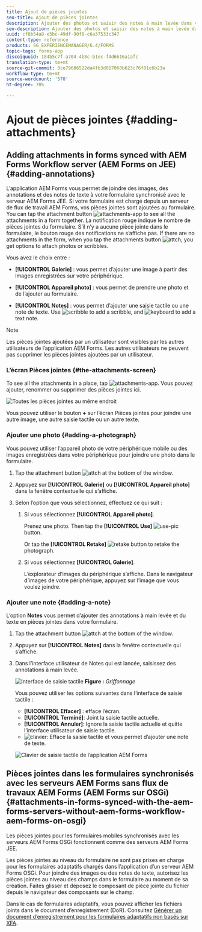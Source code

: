 ```yaml
---
title: Ajout de pièces jointes
seo-title: Ajout de pièces jointes
description: Ajouter des photos et saisir des notes à main levée dans votre tâche dans l’application AEM Forms
seo-description: Ajouter des photos et saisir des notes à main levée dans votre tâche dans l’application AEM Forms
uuid: cf8b54a8-e5bc-49df-90f8-c6a37533c347
content-type: reference
products: SG_EXPERIENCEMANAGER/6.4/FORMS
topic-tags: forms-app
discoiquuid: 184b5c7f-a704-4b8c-b1ec-f4d6616a1afc
translation-type: tm+mt
source-git-commit: 0ce79686522da4fb3d017068b623c76f81c6b23a
workflow-type: tm+mt
source-wordcount: '578'
ht-degree: 70%

---
```



# Ajout de pièces jointes {#adding-attachments}

## Adding attachments in forms synced with AEM Forms Workflow server (AEM Forms on JEE) {#adding-annotations}

L’application AEM Forms vous permet de joindre des images, des annotations et des notes de texte à votre formulaire synchronisé avec le serveur AEM Forms JEE. Si votre formulaire est chargé depuis un serveur de flux de travail AEM Forms, vos pièces jointes sont ajoutées au formulaire. You can tap the attachment button ![attachments-app](assets/attachments-app.png) to see all the attachments in a form together. La notification rouge indique le nombre de pièces jointes du formulaire. S’il n’y a aucune pièce jointe dans le formulaire, le bouton rouge des notifications ne s’affiche pas. If there are no attachments in the form, when you tap the attachments button ![attch](assets/attch.png), you get options to attach photos or scribbles.

Vous avez le choix entre :

* **[!UICONTROL Galerie]** : vous permet d’ajouter une image à partir des images enregistrées sur votre périphérique.

* **[!UICONTROL Appareil photo]** : vous permet de prendre une photo et de l’ajouter au formulaire. 

* **[!UICONTROL Notes]** : vous permet d’ajouter une saisie tactile ou une note de texte. Use ![scribble](assets/scribble.png) to add a scribble, and ![keyboard](assets/keyboard.png) to add a text note.

>[!NOTE]
>
>Les pièces jointes ajoutées par un utilisateur sont visibles par les autres utilisateurs de l’application AEM Forms. Les autres utilisateurs ne peuvent pas supprimer les pièces jointes ajoutées par un utilisateur.


### L’écran Pièces jointes {#the-attachments-screen}

To see all the attachments in a place, tap ![attachments-app](assets/attachments-app.png). Vous pouvez ajouter, renommer ou supprimer des pièces jointes ici.

![Toutes les pièces jointes au même endroit](assets/attachments-screen.png)

Vous pouvez utiliser le bouton **+** sur l’écran Pièces jointes pour joindre une autre image, une autre saisie tactile ou un autre texte.

### Ajouter une photo {#adding-a-photograph}

Vous pouvez utiliser l’appareil photo de votre périphérique mobile ou des images enregistrées dans votre périphérique pour joindre une photo dans le formulaire.

1. Tap the attachment button ![attch](assets/attch.png) at the bottom of the window.
1. Appuyez sur **[!UICONTROL Galerie]** ou **[!UICONTROL Appareil photo]** dans la fenêtre contextuelle qui s’affiche.
1. Selon l’option que vous sélectionnez, effectuez ce qui suit :

   1. Si vous sélectionnez **[!UICONTROL Appareil photo]**.

      Prenez une photo. Then tap the **[!UICONTROL Use]** ![use-pic](assets/use-pic.png) button.

      Or tap the **[!UICONTROL Retake]** ![retake](assets/retake.png) button to retake the photograph.

   1. Si vous sélectionnez **[!UICONTROL Galerie]**.

      L’explorateur d’images du périphérique s’affiche. Dans le navigateur d’images de votre périphérique, appuyez sur l’image que vous voulez joindre.

### Ajouter une note {#adding-a-note}

L’option **Notes** vous permet d’ajouter des annotations à main levée et du texte en pièces jointes dans votre formulaire.

1. Tap the attachment button ![attch](assets/attch.png) at the bottom of the window.
1. Appuyez sur **[!UICONTROL Notes]** dans la fenêtre contextuelle qui s’affiche.
1. Dans l’interface utilisateur de Notes qui est lancée, saisissez des annotations à main levée.

   ![Interface de saisie tactile](assets/scribble-ui.png)
   **Figure :** *Griffonnage*

   Vous pouvez utiliser les options suivantes dans l’interface de saisie tactile :

   * **[!UICONTROL Effacer]** : efface l’écran.
   * **[!UICONTROL Terminé]**: Joint la saisie tactile actuelle.
   * **[!UICONTROL Annuler]**: Ignore la saisie tactile actuelle et quitte l’interface utilisateur de saisie tactile.
   * ![clavier](assets/keyboard.png): Efface la saisie tactile et vous permet d’ajouter une note de texte.

   ![Clavier de saisie tactile de l’application AEM Forms](assets/keyboard-inapp.png)

## Pièces jointes dans les formulaires synchronisés avec les serveurs AEM Forms sans flux de travaux AEM Forms (AEM Forms sur OSGi) {#attachments-in-forms-synced-with-the-aem-forms-servers-without-aem-forms-workflow-aem-forms-on-osgi}

Les pièces jointes pour les formulaires mobiles synchronisés avec les serveurs AEM Forms OSGi fonctionnent comme des serveurs AEM Forms JEE.

Les pièces jointes au niveau du formulaire ne sont pas prises en charge pour les formulaires adaptatifs chargés dans l’application d’un serveur AEM Forms OSGi. Pour joindre des images ou des notes de texte, autorisez les pièces jointes au niveau des champs dans le formulaire au moment de sa création. Faites glisser et déposez le composant de pièce jointe du fichier depuis le navigateur des composants sur le champ.

Dans le cas de formulaires adaptatifs, vous pouvez afficher les fichiers joints dans le document d’enregistrement (DoR). Consultez [Générer un document d’enregistrement pour les formulaires adaptatifs non basés sur XFA](/help/forms/using/generate-document-of-record-for-non-xfa-based-adaptive-forms.md).
